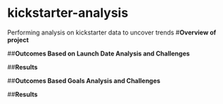 # kickstarter-analysis
Performing analysis on kickstarter data to uncover trends
#**Overview of project**


##**Outcomes Based on Launch Date Analysis and Challenges**

##**Results**

##**Outcomes Based Goals Analysis and Challenges**

##**Results**
